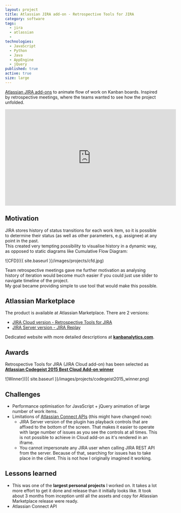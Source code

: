 ```yaml
---
layout: project
title: Atlassian JIRA add-on - Retrospective Tools for JIRA
category: software
tags:
  - jira
  - atlassian
  - 
technologies:
  - JavaScript
  - Python
  - Java
  - AppEngine
  - jQuery
published: true
active: true
size: large
---
```

[Atlassian JIRA add-ons](http://kanbanalytics.com) to animate flow of work on Kanban boards.
Inspired by retrospective meetings, where the teams wanted to see how the project unfolded.

<iframe width="560" height="315" src="https://www.youtube.com/embed/p50TSf82rYc" frameborder="0" allowfullscreen></iframe>

## Motivation

JIRA stores history of status transitions for each work item, so it is possible to determine their status (as well as other parameters, e.g. assignee) at any point in the past.  
This created very tempting possibility to visualise history in a dynamic way, as opposed to static diagrams like Cumulative Flow Diagram:

![CFD]({{ site.baseurl }}/images/projects/cfd.jpg)

Team retrospective meetings gave me further motivation as analysing history of iteration would become much easier if you could just use slider to navigate timeline of the project.  
My goal became providing simple to use tool that would make this possible.

## Atlassian Marketplace

The product is available at Atlassian Marketplace. There are 2 versions:

* [JIRA Cloud version - Retrospective Tools for JIRA](https://marketplace.atlassian.com/plugins/com.sngtec.jira.cloud.kanbanalytics/cloud/overview)
* [JIRA Server version - JIRA Replay](https://marketplace.atlassian.com/plugins/com.sngtec.jira.plugins.kanbanalytics/server/overview)

Dedicated website with more detailed descriptions at **[kanbanalytics.com](http://kanbanalytics.com)**.

## Awards
 
Retrospective Tools for JIRA (JIRA Cloud add-on) has been selected as  
**[Atlassian Codegeist 2015 Best Cloud Add-on winner](http://codegeist2015.devpost.com/submissions)**

![Winner]({{ site.baseurl }}/images/projects/codegeist2015_winner.png)

## Challenges

* Performance optimisation for JavaScript + jQuery animation of large number of work items.
* Limitations of [Atlassian Connect APIs](https://connect.atlassian.com/) (this might have changed now):
  * JIRA Server version of the plugin has playback controls that are affixed to the bottom of the screen. That makes it easier to operate with large number of issues as you see the controls at all times. This is not possible to achieve in Cloud add-on as it's rendered in an iframe.
  * You cannot impersonate any JIRA user when calling JIRA REST API from the server. Because of that, searching for issues has to take place in the client. This is not how I originally imagined it working.

## Lessons learned

* This was one of the **largest personal projects** I worked on. It takes a lot more effort to get it done and release than it initially looks like. It took about 3 months from inception until all the assets and copy for Atlassian Marketplace release were ready.
* Atlassian Connect API

